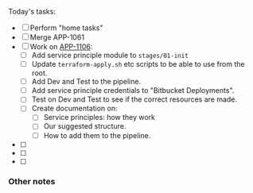 Today's tasks:
- [ ] Perform "home tasks"
- [ ] Merge APP-1061
- [ ] Work on [APP-1106](https://agxeed.atlassian.net/browse/APP-1106):
    - [ ] Add service principle module to `stages/01-init`
    - [ ] Update `terraform-apply.sh` etc scripts to be able to use from the root.
    - [ ] Add Dev and Test to the pipeline.
    - [ ] Add service principle credentials to "Bitbucket Deployments".
    - [ ] Test on Dev and Test to see if the correct resources are made.
    - [ ] Create documentation on:
        - [ ] Service principles: how they work
        - [ ] Our suggested structure.
        - [ ] How to add them to the pipeline.
- [ ] 
- [ ] 
- [ ]  

### Other notes

